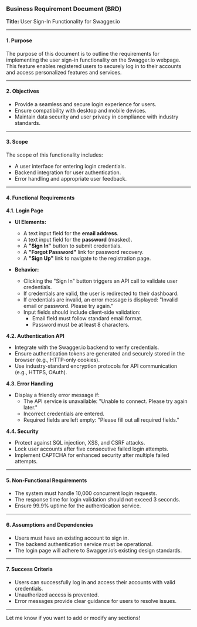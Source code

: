 
### Business Requirement Document (BRD)  

**Title:** User Sign-In Functionality for Swagger.io  

---

#### **1. Purpose**  
The purpose of this document is to outline the requirements for implementing the user sign-in functionality on the Swagger.io webpage. This feature enables registered users to securely log in to their accounts and access personalized features and services.  

---

#### **2. Objectives**  
- Provide a seamless and secure login experience for users.  
- Ensure compatibility with desktop and mobile devices.  
- Maintain data security and user privacy in compliance with industry standards.  

---

#### **3. Scope**  
The scope of this functionality includes:  
- A user interface for entering login credentials.  
- Backend integration for user authentication.  
- Error handling and appropriate user feedback.  

---

#### **4. Functional Requirements**  

**4.1. Login Page**  
- **UI Elements:**  
  - A text input field for the **email address**.  
  - A text input field for the **password** (masked).  
  - A **"Sign In"** button to submit credentials.  
  - A **"Forgot Password"** link for password recovery.  
  - A **"Sign Up"** link to navigate to the registration page.  

- **Behavior:**  
  - Clicking the "Sign In" button triggers an API call to validate user credentials.  
  - If credentials are valid, the user is redirected to their dashboard.  
  - If credentials are invalid, an error message is displayed: "Invalid email or password. Please try again."  
  - Input fields should include client-side validation:  
    - Email field must follow standard email format.  
    - Password must be at least 8 characters.  

**4.2. Authentication API**  
- Integrate with the Swagger.io backend to verify credentials.  
- Ensure authentication tokens are generated and securely stored in the browser (e.g., HTTP-only cookies).  
- Use industry-standard encryption protocols for API communication (e.g., HTTPS, OAuth).  

**4.3. Error Handling**  
- Display a friendly error message if:  
  - The API service is unavailable: "Unable to connect. Please try again later."  
  - Incorrect credentials are entered.  
  - Required fields are left empty: "Please fill out all required fields."  

**4.4. Security**  
- Protect against SQL injection, XSS, and CSRF attacks.  
- Lock user accounts after five consecutive failed login attempts.  
- Implement CAPTCHA for enhanced security after multiple failed attempts.  

---

#### **5. Non-Functional Requirements**  
- The system must handle 10,000 concurrent login requests.  
- The response time for login validation should not exceed 3 seconds.  
- Ensure 99.9% uptime for the authentication service.  

---

#### **6. Assumptions and Dependencies**  
- Users must have an existing account to sign in.  
- The backend authentication service must be operational.  
- The login page will adhere to Swagger.io’s existing design standards.  

---

#### **7. Success Criteria**  
- Users can successfully log in and access their accounts with valid credentials.  
- Unauthorized access is prevented.  
- Error messages provide clear guidance for users to resolve issues.  

---

Let me know if you want to add or modify any sections!